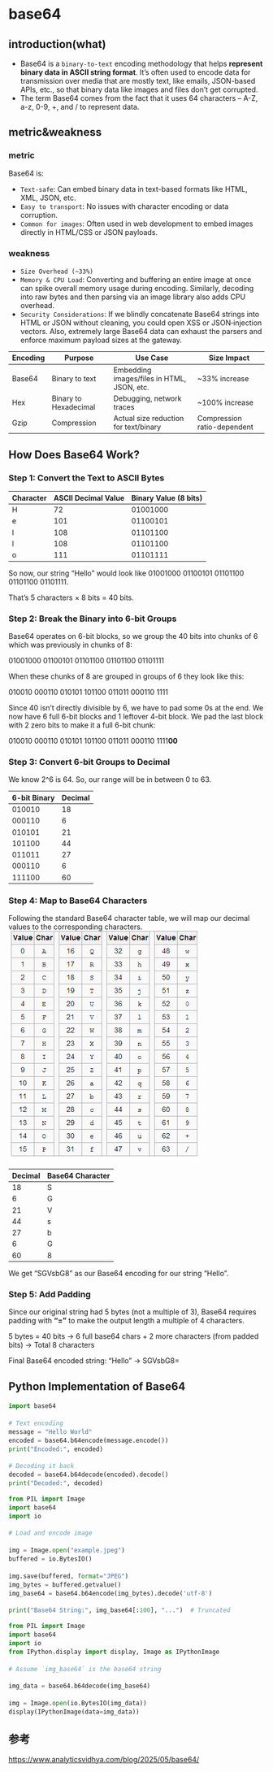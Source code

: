 # base64

## introduction(what)
* Base64 is a `binary-to-text` encoding methodology that helps **represent binary data in ASCII string format**. It’s often used to encode data for transmission over media that are mostly text, like emails, JSON-based APIs, etc., so that binary data like images and files don’t get corrupted.
* The term Base64 comes from the fact that it uses 64 characters – A-Z, a-z, 0-9, +, and / to represent data.

## metric&weakness
### metric
Base64 is:
- `Text-safe`: Can embed binary data in text-based formats like HTML, XML, JSON, etc.
- `Easy to transport`: No issues with character encoding or data corruption.
- `Common for images`: Often used in web development to embed images directly in HTML/CSS or JSON payloads.

### weakness
- `Size Overhead (~33%)`
- `Memory & CPU Load`: Converting and buffering an entire image at once can spike overall memory usage during encoding. Similarly, decoding into raw bytes and then parsing via an image library also adds CPU overhead.
- `Security Considerations`: If we blindly concatenate Base64 strings into HTML or JSON without cleaning, you could open XSS or JSON‑injection vectors. Also, extremely large Base64 data can exhaust the parsers and enforce maximum payload sizes at the gateway.


| Encoding | Purpose                     | Use Case                                      | Size Impact            |
|----------|-----------------------------|-----------------------------------------------|------------------------|
| Base64   | Binary to text              | Embedding images/files in HTML, JSON, etc.    | ~33% increase          |
| Hex      | Binary to Hexadecimal       | Debugging, network traces                     | ~100% increase         |
| Gzip     | Compression                 | Actual size reduction for text/binary         | Compression ratio-dependent |

## How Does Base64 Work?
### Step 1: Convert the Text to ASCII Bytes

| Character | ASCII Decimal Value | Binary Value (8 bits) |
|-----------|---------------------|-----------------------|
| H         | 72                  | 01001000              |
| e         | 101                 | 01100101              |
| l         | 108                 | 01101100              |
| l         | 108                 | 01101100              |
| o         | 111                 | 01101111              |

So now, our string “Hello” would look like 01001000 01100101 01101100 01101100 01101111.

That’s 5 characters × 8 bits = 40 bits.

### Step 2: Break the Binary into 6-bit Groups
Base64 operates on 6-bit blocks, so we group the 40 bits into chunks of 6 which was previously in chunks of 8: 

01001000 01100101 01101100 01101100 01101111

When these chunks of 8 are grouped in groups of 6 they look like this:

010010 000110 010101 101100 011011 000110 1111

Since 40 isn’t directly divisible by 6, we have to pad some 0s at the end. We now have 6 full 6-bit blocks and 1 leftover 4-bit block. We pad the last block with 2 zero bits to make it a full 6-bit chunk:

010010 000110 010101 101100 011011 000110 1111**00**

### Step 3: Convert 6-bit Groups to Decimal
We know 2^6 is 64. So, our range will be in between 0 to 63.

| 6-bit Binary | Decimal |
|--------------|---------|
| 010010       | 18      |
| 000110       | 6       |
| 010101       | 21      |
| 101100       | 44      |
| 011011       | 27      |
| 000110       | 6       |
| 111100       | 60      |

### Step 4: Map to Base64 Characters
Following the standard Base64 character table, we will map our decimal values to the corresponding characters.
<img src="./assets/map.webp">

| Decimal | Base64 Character |
|---------|------------------|
| 18      | S                |
| 6       | G                |
| 21      | V                |
| 44      | s                |
| 27      | b                |
| 6       | G                |
| 60      | 8                |

We get “SGVsbG8” as our Base64 encoding for our string “Hello”.

### Step 5: Add Padding
Since our original string had 5 bytes (not a multiple of 3), Base64 requires padding with **“=”** to make the output length a multiple of 4 characters.

5 bytes = 40 bits -> 6 full base64 chars + 2 more characters (from padded bits) -> Total 8 characters

Final Base64 encoded string: “Hello” -> SGVsbG8=

## Python Implementation of Base64
```python
import base64

# Text encoding
message = "Hello World"
encoded = base64.b64encode(message.encode())
print("Encoded:", encoded)
 
# Decoding it back
decoded = base64.b64decode(encoded).decode()
print("Decoded:", decoded)
```

```python
from PIL import Image
import base64
import io

# Load and encode image

img = Image.open("example.jpeg")
buffered = io.BytesIO()

img.save(buffered, format="JPEG")
img_bytes = buffered.getvalue()
img_base64 = base64.b64encode(img_bytes).decode('utf-8')

print("Base64 String:", img_base64[:100], "...")  # Truncated
```

```python
from PIL import Image
import base64
import io
from IPython.display import display, Image as IPythonImage

# Assume `img_base64` is the base64 string

img_data = base64.b64decode(img_base64)

img = Image.open(io.BytesIO(img_data))
display(IPythonImage(data=img_data))
```

## 参考
https://www.analyticsvidhya.com/blog/2025/05/base64/